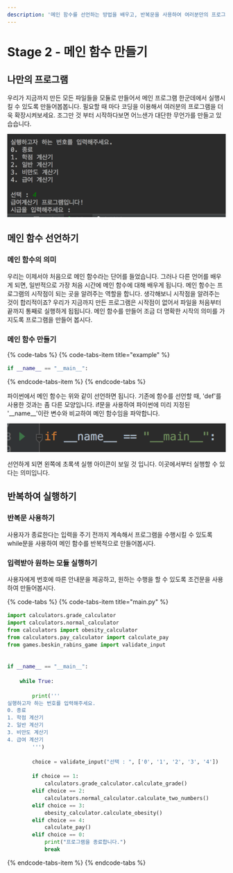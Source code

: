 ```yaml
---
description: '메인 함수를 선언하는 방법을 배우고, 반복문을 사용하여 여러분만의 프로그램을 완성시켜 봅니다.'
---
```


# Stage 2 - 메인 함수 만들기

## 나만의 프로그램

우리가 지금까지 만든 모든 파일들을 모듈로 만들어서 메인 프로그램 한군데에서 실행시킬 수 있도록 만들어봅봅니다. 필요할 때 마다 코딩을 이용해서 여러분의 프로그램을 더욱 확장시켜보세요. 조그만 것 부터 시작하다보면 어느샌가 대단한 무언가를 만들고 있습습니다.

![&#xBA54;&#xC778; &#xD504;&#xB85C;&#xADF8;&#xB7A8;](../.gitbook/assets/image%20%2844%29.png)

## 메인 함수 선언하기

### 메인 함수의 의미 

우리는 이제서야 처음으로 메인 함수라는 단어를 들었습니다. 그러나 다른 언어를 배우게 되면, 일반적으로 가장 처음 시간에 메인 함수에 대해 배우게 됩니다. 메인 함수는 프로그램의 시작점이 되는 곳을 알려주는 역할을 합니다. 생각해보니 시작점을 알려주는 것이 합리적이죠? 우리가 지금까지 만든 프로그램은 시작점이 없어서 파일을 처음부터 끝까지 통째로 실행하게 됩됩니다. 메인 함수를 만들어 조금 더 명확한 시작의 의미를 가지도록 프로그램을 만들어 봅시다.

### 메인 함수 만들기 

{% code-tabs %}
{% code-tabs-item title="example" %}
```python
if __name__ == "__main__":
```
{% endcode-tabs-item %}
{% endcode-tabs %}

파이썬에서 메인 함수는 위와 같이 선언하면 됩니다. 기존에 함수를 선언할 때, 'def'를 사용한 것과는 좀 다른 모양입니다. if문을 사용하여 파이썬에 미리 지정된 '\_\_name\_\_'이란 변수와 비교하여 메인 함수임을 파악합니다.

![&#xC120;&#xC5B8;&#xD55C; &#xBAA8;&#xC2B5;](../.gitbook/assets/image%20%2891%29.png)

선언하게 되면 왼쪽에 초록색 실행 아이콘이 보일 것 입니다. 이곳에서부터 실행할 수 있다는 의미입니다.

## 반복하여 실행하기 

### 반복문 사용하기 

사용자가 종료한다는 입력을 주기 전까지 계속해서 프로그램을 수행시킬 수 있도록 while문을 사용하여 메인 함수를 반복적으로 만들어봅시다.

### 입력받아 원하는 모듈 실행하기 

사용자에게 번호에 따른 안내문을 제공하고, 원하는 수행을 할 수 있도록 조건문을 사용하여 만들어봅시다.

{% code-tabs %}
{% code-tabs-item title="main.py" %}
```python
import calculators.grade_calculator
import calculators.normal_calculator
from calculators import obesity_calculator
from calculators.pay_calculator import calculate_pay
from games.beskin_rabins_game import validate_input


if __name__ == "__main__":

    while True:

        print('''
실행하고자 하는 번호를 입력해주세요.
0. 종료
1. 학점 계산기
2. 일반 계산기
3. 비만도 계산기
4. 급여 계산기
        ''')

        choice = validate_input("선택 : ", ['0', '1', '2', '3', '4'])

        if choice == 1:
            calculators.grade_calculator.calculate_grade()
        elif choice == 2:
            calculators.normal_calculator.calculate_two_numbers()
        elif choice == 3:
            obesity_calculator.calculate_obesity()
        elif choice == 4:
            calculate_pay()
        elif choice == 0:
            print("프로그램을 종료합니다.")
            break
```
{% endcode-tabs-item %}
{% endcode-tabs %}

